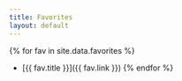 ```yaml
---
title: Favorites
layout: default
---
```


{% for fav in site.data.favorites %}
* [{{ fav.title }}]({{ fav.link }})
{% endfor %}
